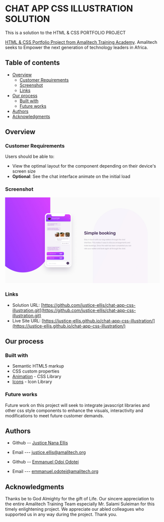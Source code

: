 # CHAT APP CSS ILLUSTRATION SOLUTION

This is a solution to the HTML & CSS PORTFOLIO PROJECT 

[HTML & CSS Portfolio Project from Amalitech Training Academy](https://amalitech.org/). Amalitech seeks to Empower the next generation of technology leaders in Africa. 

## Table of contents

- [Overview](#overview)
  - [Customer Requirements](#the-requirement)
  - [Screenshot](#screenshot)
  - [Links](#links)
- [Our process](#our-process)
  - [Built with](#built-with)
  - [Future works](#future-works)
- [Authors](#authors)
- [Acknowledgments](#acknowledgments)


## Overview

### Customer Requirements

Users should be able to:

- View the optimal layout for the component depending on their device's screen size
- **Optional**: See the chat interface animate on the initial load

### Screenshot
![amalited](./images/Desktop.jpg)


### Links

- Solution URL: [https://github.com/justice-ellis/chat-app-css-illustration.git](https://github.com/justice-ellis/chat-app-css-illustration.git)
- Live Site URL: [https://justice-ellis.github.io/chat-app-css-illustration/](https://justice-ellis.github.io/chat-app-css-illustration/)

## Our process

### Built with

- Semantic HTML5 markup
- CSS custom properties
- [Animation](https://animate.style/) - CSS Library
- [Icons](https://fontawesome.com/) - Icon Library


### Future works

Future work on this project will seek to integrate javascript libraries and other css style components to enhance the visuals, interactivity and modifications to meet future customer demands.


## Authors

- Github -- [Justice Nana Ellis](https://github.com/justice-ellis)
- Email --- [justice.ellis@amalitech.org](justice.ellis@amalitech.org)

- Github -- [Emmanuel Odoi Odotei](https://github.com/emmanuel-odotei)
- Email --- [emmanuel.odotei@amalitech.org](emmanuel.odotei@amalitech.org)




## Acknowledgments

Thanks be to God Almighty for the gift of Life. Our sincere appreciation to the entire Amalitech Training Team especially Mr. Salami Suleiman for this timely enlightening project. We appreciate our abled colleagues who supported us in any way during the project. Thank you.

